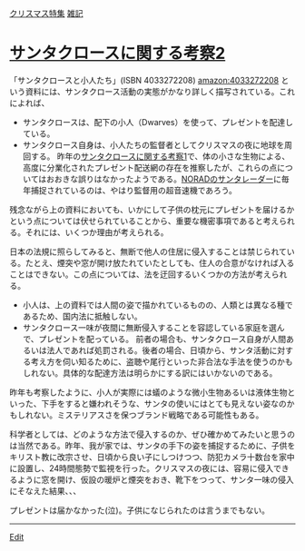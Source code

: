 ---
---

[クリスマス特集](/クリスマス特集)
[雑記](/雑記)
# [サンタクロースに関する考察2](/サンタクロースに関する考察2)
「サンタクロースと小人たち」(ISBN 4033272208)
[amazon:4033272208](amazon:4033272208)
という資料には、サンタクロース活動の実態がかなり詳しく描写されている。これによれば、
* サンタクロースは、配下の小人（Dwarves）を使って、プレゼントを配達している。
* サンタクロース自身は、小人たちの監督者としてクリスマスの夜に地球を周回する。
昨年の[サンタクロースに関する考察1](/サンタクロースに関する考察1)で、体の小さな生物による、高度に分業化されたプレゼント配送網の存在を推察したが、これらの点についてはおおきな誤りはなかったようである。[NORADのサンタレーダー](http://slashdot.jp/articles/04/12/21/0717250.shtml?topic=20)に毎年捕捉されているのは、やはり監督用の超音速機であろう。

残念ながら上の資料においても、いかにして子供の枕元にプレゼントを届けるかという点については伏せられていることから、重要な機密事項であると考えられる。それには、いくつか理由が考えられる。

日本の法規に照らしてみると、無断で他人の住居に侵入することは禁じられている。たとえ、煙突や窓が開け放たれていたとしても、住人の合意がなければ入ることはできない。この点については、法を迂回するいくつかの方法が考えられる。
* 小人は、上の資料では人間の姿で描かれているものの、人類とは異なる種であるため、国内法に抵触しない。
* サンタクロース一味が夜間に無断侵入することを容認している家庭を選んで、プレゼントを配っている。
前者の場合も、サンタクロース自身が人間あるいは法人であれば処罰される。後者の場合、日頃から、サンタ活動に対する考え方を伺い知るために、盗聴や尾行といった非合法な手法を使うのかもしれない。具体的な配達方法は明らかにする訳にはいかないのである。

昨年も考察したように、小人が実際には蟻のような微小生物あるいは液体生物といった、下手をすると嫌われそうな、サンタの使いにはとても見えない姿なのかもしれない。ミステリアスさを保つブランド戦略である可能性もある。

科学者としては、どのような方法で侵入するのか、ぜひ確かめてみたいと思うのは当然である。昨年、我が家では、サンタの手下の姿を捕捉するために、子供をキリスト教に改宗させ、日頃から良い子にしつけつつ、防犯カメラ十数台を家中に設置し、24時間態勢で監視を行った。クリスマスの夜には、容易に侵入できるように窓を開け、仮設の暖炉と煙突をおき、靴下をつって、サンタ一味の侵入にそなえた結果、、、

プレゼントは届かなかった(泣)。子供になじられたのは言うまでもない。



----
[Edit](https://github.com/vitroid/vitroid.github.io/edit/master/MD/サンタクロースに関する考察2.md)
